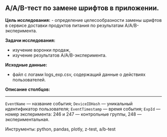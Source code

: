 ## A/A/B-тест по замене шрифтов в приложении.

**Цель исследования:** - определение целесообразности замены шрифтов в cервисе доставки продуктов питания по результатам A/A/B-эксперимента.

**Задачи исследования:**
- изучение воронки продаж,
- изучение результатов A/A/B-эксперимента.

**Исходные данные:**
- файл с логами logs_exp.csv, содержащий данные о действиях пользователей.

**Описание столбцов:**
***
`EventName` — название события;
`DeviceIDHash` — уникальный идентификатор пользователя;
`EventTimestamp` — время события;
`ExpId` — номер эксперимента: 246 и 247 — контрольные группы, 248 — экспериментальная.

Инструменты: python, pandas, plotly, z-test, a/b-test
